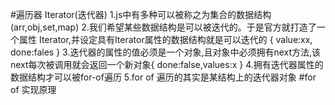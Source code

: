 #遍历器 Iterator(迭代器)
1.js中有多种可以被称之为集合的数据结构(arr,obj,set,map)
2.我们希望某些数据结构是可以被迭代的。于是官方就打造了一个属性
Iterator,并设定具有Iterator属性的数据结构就是可以迭代的
{
 value:xx,
 done:fales
}
3.迭代器的属性的值必须是一个对象,且对象中必须拥有next方法,该next每次被调用就会返回一个新对象{
  done:false,values:x
}
4.拥有迭代器属性的数据结构才可以被for-of遍历
5.for of 遍历的其实是某结构上的迭代器对象
#for of 实现原理
